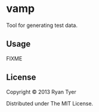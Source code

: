 # vamp

Tool for generating test data.
## Usage

FIXME

## License

Copyright © 2013 Ryan Tyer

Distributed under The MIT License.
